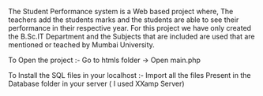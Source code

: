
The Student Performance system is a Web based project where, The teachers add the students marks and the students are able to see their performance in their respective year. For this project we have only created the B.Sc.IT Department and the Subjects that are included are used that are mentioned or teached by Mumbai University.

To Open the project :- Go to htmls folder -> Open main.php

To Install the SQL files in your localhost :- Import all the files Present in the Database folder in your server ( I used XXamp Server)

